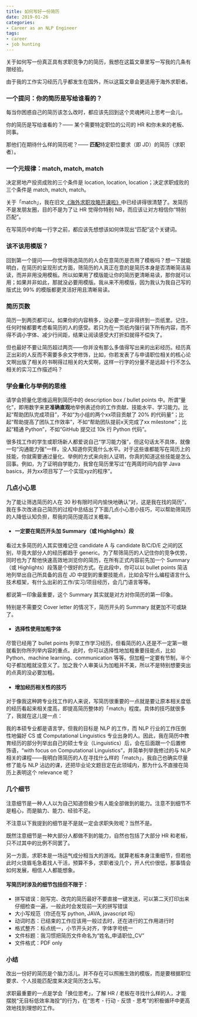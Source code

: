 ```yaml
---
title: 如何写好一份简历
date: 2019-01-26
categories: 
- Career as an NLP Engineer
tags: 
- career
- job hunting
---
```




关于如何写一份真正具有求职竞争力的简历，我想在这篇文章里写一写我的几条有限经验。

由于我的工作实习经历几乎都发生在国外，所以这篇文章会更适用于海外求职者。



### **一个提问：你的简历是写给谁看的？**

每当你困惑自己的简历该怎么改时，都应该先回到这个灵魂拷问上思考一会儿。

你的简历是写给谁看的？—— 某个需要特定职位的公司的 HR 和你未来的老板、同事。

那他们在期待什么样的简历呢？—— **匹配**特定职位要求（即 JD）的简历（求职者）。



### **一个元规律：match, match, match**

决定房地产投资成败的三个条件是 location, location, location；决定求职成败的三个条件是 match, match, match。

关于「match」，我在旧文[《海外求职攻略开课啦》](http://mp.weixin.qq.com/s?__biz=MzI1OTQ1MTYyMw==&mid=2247484281&idx=1&sn=15f7baa299b284e570790f158c82b7d5&chksm=ea79fcf1dd0e75e79838199debbb06445970840571ce6cf0d3330cf95f4278d5bc2e3478783c&scene=21#wechat_redirect)中已经讲得很清楚了。发简历不是发朋友圈，目的不是为了让 HR 觉得你特别 NB，而应该让对方相信你“特别匹配”。

在写简历中的每一行字之前，都应该先想想该如何体现出“匹配”这个关键词。



### **该不该用模版？**

回到第一个提问——你觉得筛选简历的人会在意简历是否用了模板吗？想一下就能明白，在简历的呈现形式方面，筛简历的人真正在意的是简历本身是否清晰简洁易读，而并非用没用模板。所以如果用了模版能让你的简历更清晰易读，那你就可以用；如果并非如此，那就没必要用模版。我从来不用模版，因为我认为我自己写的版式比 99% 的模版都更灵活好用且清晰易读。



### **简历页数**

简历一到两页都可以。如果你的内容稍多，没必要一定非得挤到一页纸里。记住，任何时候都要考虑看简历的人的感受。若只为在一页纸内强行装下所有内容，而不得不调小字体、减少行间距，结果让阅读感受大打折扣就得不偿失了。

但也最好不要让简历超过两页——你并没有那么多值得写出来的出彩经历。经历真正出彩的人反而不需要多余文字修饰，比如，你若发表了与申请职位相关的核心论文啊出版了相关的书啊得过相关的大奖啊，这样一行字的分量不是远超十行不怎么相关的实习工作描述吗？



### **学会量化与举例的思维**

请学会把量化思维运用到简历中的 description box / bullet points 中。所谓“量化”，即用数字来更**准确直观**地举例表述你的工作贡献、技能水平、学习能力。比起“帮助团队完成项目”，不如“为小组的两个xx项目贡献了 20% 的代码量”；比起“帮助提高了团队工作效率”，不如“帮助团队提前x天完成了xx milestone”；比起“精通 Python”，不如“GitHub 提交过 10k 行 Python 代码”。

很多找工作的学生或职场新人都爱说自己“学习能力强”，但这句话太不具体，就像一句“沟通能力强”一样，没人知道你究竟什么水平。对于这些谁都能写在简历上的技能，你就需要通过量化、举例的方式来向别人证明，你真的知道这些技能是怎么回事。例如，为了证明自学能力，我曾在简历里写过“在两周时间内自学 Java basics，并为xx项目写了一个实现xyz的程序”。



### **几点小心思**

为了能让筛选简历的人在 30 秒有限时间内愉快地确认“对，这是我在找的简历”，我在多次改进自己简历的过程中总结出了下面几点小心思小技巧，可以帮助筛简历的人降低认知负担，帮我的简历提高过关概率。



- #### **一定要在简历开头加 Summary（或 Highlights）段**

看过太多简历的人其实很难记住 candidate A 与 candidate B/C/D/E 之间的区别，毕竟大部分人的经历都趋于 generic。为了帮筛简历的人记住你的竞争优势，同时也为了帮他快速高效地浏览你的简历，在所有正式内容前先加一个 Summary（或 Highlights）段落是个很好的方式。在此段中，你可以以 bullet points 简洁地列举出自己所具备的且在 JD 中提到的重要技能点，比如会写什么编程语言什么技术框架，有什么出彩的工作/实习/项目经历，会几门语言等等。

都说第一印象最重要，这个 Summary 其实就是对方对你简历的第一印象。

特别是不需要交 Cover letter 的情况下，简历开头的 Summary 就更加不可或缺了。



- #### **选择性使用加粗字体**

尽管已经用了 bullet points 列举工作学习经历，但看简历的人还是不一定第一眼就看到你所列举内容的重点。此时，你可以选择性地加粗重要技能点，比如 Python、machine learning、communication 等等。但加粗一定要有节制，半个句子都加粗就没意义了。加之我个人审美认为加粗并不美，所以不是特别想要突出的点真的没必要加粗。



- #### **增加经历相关性的技巧**

对于像我这种跨专业找工作的人来说，写简历很重要的一点就是要让原本相关度低的经历看起来相关度高，即提高简历整体的「match」程度。具体的技巧就很多了，我就在这儿提一点：

我的本硕专业都是语言学，但我的目标是 NLP 的工作，而 NLP 行业的工作压倒性地偏好 CS 或 Computational Linguistics 专业出身的人。因此，我在简历中教育经历的部分列举出自己的硕士专业（Linguistics）后，会在后面跟一个后置修饰语，“with focus on Computational Linguistics”，并简单列举我修过的与 NLP 相关的课程——我明白筛简历的人在寻找什么样的「match」，我自己也确实尽量修了能与 NLP 沾边的课，还把毕业论文题目定在此领域内，那为什么不直接在简历上表明这个 relevance 呢？



### **几个细节**

注意细节是一种人人以为自己知道但极少有人能全部做到的能力。注意不到细节不是粗心，而是脑力、能力、经验不足。

不注意以下我提到的细节是不是就一定会求职失败呢？当然不是。

既然注意细节是一种大部分人都做不到的能力，自然也包括了大部分 HR 和老板，只不过其中的比例不同罢了。

另一方面，求职本是一场运气成分相当大的游戏。就算老板本身注重细节，但若他此时火烧眉毛急着找人干活，预算不多，求职者没几个，开人代价很低，那事情会如何发展，相信人人都能想象。



#### 写简历时涉及的细节包括但不限于：

- 拼写错误：刚写完、改完的简历最好不要直接一键发送，可以第二天打印出来仔细检查一遍，一般此时会发现前一天的拼写错误
- 大小写规范（你还在写 python, JAVA, javascript 吗）
- 动词时态：已结束的工作应该用一般过去时，还在进行的工作用进行时
- 格式整齐：标点统一，小节开头对齐，字体字号统一
- 文件标题：我习惯把简历文件命名为“姓名_申请职位_CV”
- 文件格式：PDF only



### **小结**

改出一份好的简历是个脑力活儿。并不存在可以照搬生效的模版，而是要根据职位要求、个人技能匹配度来决定简历怎么写。

求职最重要的一点是学会「换位思考」，了解 HR / 老板在寻找什么样的人，才能摆脱“无目标低效率海投”的行为，在“思考 - 行动 - 反馈 - 思考”的积极循环中更高效地找到理想的工作。
